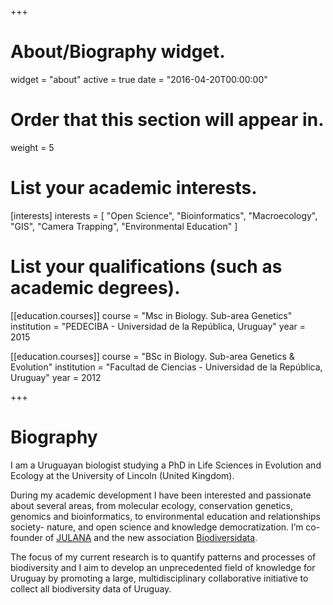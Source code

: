 +++
# About/Biography widget.
widget = "about"
active = true
date = "2016-04-20T00:00:00"

# Order that this section will appear in.
weight = 5

# List your academic interests.
[interests]
  interests = [
    "Open Science",
    "Bioinformatics",
    "Macroecology",
    "GIS",
    "Camera Trapping",
    "Environmental Education"
  ]

# List your qualifications (such as academic degrees).
[[education.courses]]
  course = "Msc in Biology. Sub-area Genetics"
  institution = "PEDECIBA - Universidad de la República, Uruguay"
  year = 2015

[[education.courses]]
  course = "BSc in Biology. Sub-area Genetics & Evolution"
  institution = "Facultad de Ciencias - Universidad de la República, Uruguay"
  year = 2012
 
+++

# Biography

I am a Uruguayan biologist studying a PhD in Life Sciences in Evolution and Ecology at the University of Lincoln (United Kingdom). 

During my academic development I have been interested and passionate about several areas, from molecular ecology, conservation genetics, genomics and bioinformatics, to environmental education and relationships society- nature, and open science and knowledge democratization. I’m co-founder of [JULANA](http://julana.org/) and the new association [Biodiversidata](http://biodiversidata.netlify.com/). 

The focus of my current research is to quantify patterns and processes of biodiversity and I aim to develop an unprecedented field of knowledge for Uruguay by promoting a large, multidisciplinary collaborative initiative to collect all biodiversity data of Uruguay. 

